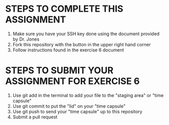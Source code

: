 # STEPS TO COMPLETE THIS ASSIGNMENT
1) Make sure you have your SSH key done using the document 
provided by Dr. Jones 
2) Fork this repository with the button in the upper right 
hand corner
3) Follow instructions found in the exercise 6 document

# STEPS TO SUBMIT YOUR ASSIGNMENT FOR EXERCISE 6
1) Use git add in the terminal to add your file to the 
"staging area" or "time capsule"
2) Use git commit to put the "lid" on your "time capsule"
3) Use git push to send your "time capsule" up to this 
repository
4) Submit a pull request
